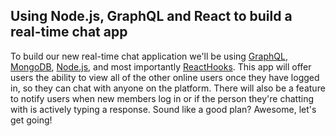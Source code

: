 ## Using Node.js, GraphQL and React to build a real-time chat app

To build our new real-time chat application we'll be using [GraphQL](https://github.com/dotansimha/graphql-yoga), [MongoDB](https://www.mongodb.com/), [Node.js](https://nodejs.org/en), and most importantly [ReactHooks](https://legacy.reactjs.org/docs/hooks-intro.html). This app will offer users the ability to view all of the other online users once they have logged in, so they can chat with anyone on the platform. There will also be a feature to notify users when new members log in or if the person they're chatting with is actively typing a response. Sound like a good plan? Awesome, let's get going!